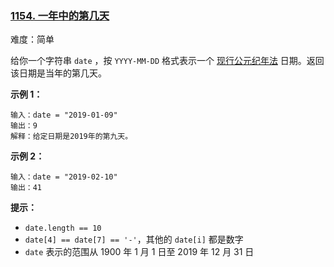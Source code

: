 ### [1154\. 一年中的第几天](https://leetcode.cn/problems/day-of-the-year/)

难度：简单

给你一个字符串 `date` ，按 `YYYY-MM-DD` 格式表示一个 [现行公元纪年法](https://baike.baidu.com/item/公元/17855) 日期。返回该日期是当年的第几天。

**示例 1：**

```
输入：date = "2019-01-09"
输出：9
解释：给定日期是2019年的第九天。
```

**示例 2：**

```
输入：date = "2019-02-10"
输出：41
```

**提示：**

-   `date.length == 10`
-   `date[4] == date[7] == '-'`，其他的 `date[i]` 都是数字
-   `date` 表示的范围从 1900 年 1 月 1 日至 2019 年 12 月 31 日
